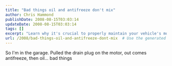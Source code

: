 ```yaml
---
title: "Bad things oil and antifreeze don't mix"
author: Chris Hammond
publishDate: 2008-08-15T03:03:14
updateDate: 2008-08-15T03:03:14
tags: []
excerpt: "Learn why it's crucial to properly maintain your vehicle's motor to prevent issues like mixing antifreeze and oil, causing potential damage."
url: /2008/bad-things-oil-and-antifreeze-dont-mix  # Use the generated URL with year
---
```

<p>So I'm in the garage. Pulled the drain plug on the motor, out comes antifreeze, then oil... bad things</p>


